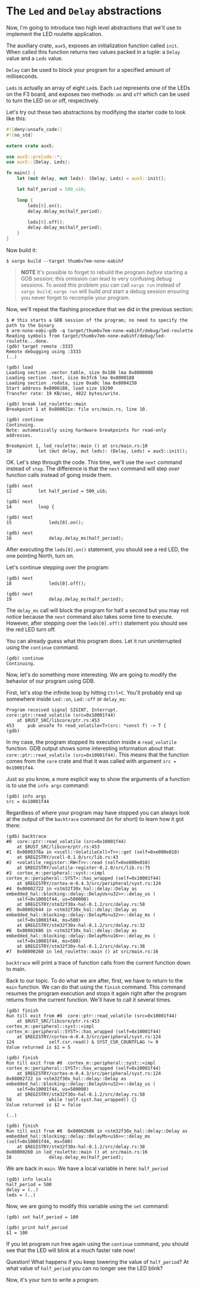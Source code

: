 # The `Led` and `Delay` abstractions

Now, I'm going to introduce two high level abstractions that we'll use to implement the LED roulette
application.

The auxiliary crate, `aux5`, exposes an initialization function called `init`. When called this
function returns two values packed in a tuple: a `Delay` value and a `Leds` value.

`Delay` can be used to block your program for a specified amount of milliseconds.

`Leds` is actually an array of eight `Led`s. Each `Led` represents one of the LEDs on the F3 board,
and exposes two methods: `on` and `off` which can be used to turn the LED on or off, respectively.

Let's try out these two abstractions by modifying the starter code to look like this:

``` rust
#![deny(unsafe_code)]
#![no_std]

extern crate aux5;

use aux5::prelude::*;
use aux5::{Delay, Leds};

fn main() {
    let (mut delay, mut leds): (Delay, Leds) = aux5::init();

    let half_period = 500_u16;

    loop {
        leds[0].on();
        delay.delay_ms(half_period);

        leds[0].off();
        delay.delay_ms(half_period);
    }
}
```

Now build it:

``` console
$ xargo build --target thumbv7em-none-eabihf
```

<!-- TODO document that `xargo run` eliminates this problem -->

> **NOTE** It's possible to forget to rebuild the program *before* starting a GDB session; this
> omission can lead to very confusing debug sessions. To avoid this problem you can call `xargo run`
> instead of `xargo build`; `xargo run` will build *and* start a debug session ensuring you never
> forget to recompile your program.

Now, we'll repeat the flashing procedure that we did in the previous section:

``` console
$ # this starts a GDB session of the program; no need to specify the path to the binary
$ arm-none-eabi-gdb -q target/thumbv7em-none-eabihf/debug/led-roulette
Reading symbols from target/thumbv7em-none-eabihf/debug/led-roulette...done.
(gdb) target remote :3333
Remote debugging using :3333
(..)

(gdb) load
Loading section .vector_table, size 0x188 lma 0x8000000
Loading section .text, size 0x3fc6 lma 0x8000188
Loading section .rodata, size 0xa0c lma 0x8004150
Start address 0x8000188, load size 19290
Transfer rate: 19 KB/sec, 4822 bytes/write.

(gdb) break led_roulette::main
Breakpoint 1 at 0x800021e: file src/main.rs, line 10.

(gdb) continue
Continuing.
Note: automatically using hardware breakpoints for read-only addresses.

Breakpoint 1, led_roulette::main () at src/main.rs:10
10          let (mut delay, mut leds): (Delay, Leds) = aux5::init();
```

OK. Let's step through the code. This time, we'll use the `next` command instead of `step`. The
difference is that the `next` command will step *over* function calls instead of going inside them.

```
(gdb) next
12          let half_period = 500_u16;

(gdb) next
14          loop {

(gdb) next
15              leds[0].on();

(gdb) next
16              delay.delay_ms(half_period);
```

After executing the `leds[0].on()` statement, you should see a red LED, the one pointing North,
turn on.

Let's continue stepping over the program:

```
(gdb) next
18              leds[0].off();

(gdb) next
19              delay.delay_ms(half_period);
```

The `delay_ms` call will block the program for half a second but you may not notice because the
`next` command also takes some time to execute. However, after stepping over the `leds[0].off()`
statement you should see the red LED turn off.

You can already guess what this program does. Let it run uninterrupted using the `continue` command.

```
(gdb) continue
Continuing.
```

Now, let's do something more interesting. We are going to modify the behavior of our program using
GDB.

First, let's stop the infinite loop by hitting `Ctrl+C`. You'll probably end up somewhere inside
`Led::on`, `Led::off` or `delay_ms`:

```
Program received signal SIGINT, Interrupt.
core::ptr::read_volatile (src=0x10001f44)
    at $RUST_SRC/libcore/ptr.rs:453
453     pub unsafe fn read_volatile<T>(src: *const T) -> T {
(gdb)
```

In my case, the program stopped its execution inside a `read_volatile` function. GDB output shows
some interesting information about that: `core::ptr::read_volatile (src=0x10001f44)`. This means
that the function comes from the `core` crate and that it was called with argument `src =
0x10001f44`.

Just so you know, a more explicit way to show the arguments of a function is to use the `info args`
command:

```
(gdb) info args
src = 0x10001f44
```

Regardless of where your program may have stopped you can always look at the output of the
`backtrace` command (`bt` for short) to learn how it got there:

```
(gdb) backtrace
#0  core::ptr::read_volatile (src=0x10001f44)
    at $RUST_SRC/libcore/ptr.rs:453
#1  0x0800376a in <vcell::VolatileCell<T>>::get (self=0xe000e010)
    at $REGISTRY/vcell-0.1.0/src/lib.rs:43
#2  <volatile_register::RW<T>>::read (self=0xe000e010)
    at $REGISTRY/volatile-register-0.2.0/src/lib.rs:75
#3  cortex_m::peripheral::syst::<impl cortex_m::peripheral::SYST>::has_wrapped (self=0x10001f44)
    at $REGISTRY/cortex-m-0.4.3/src/peripheral/syst.rs:124
#4  0x08002722 in <stm32f30x_hal::delay::Delay as embedded_hal::blocking::delay::DelayUs<u32>>::delay_us (
    self=0x10001f44, us=500000)
    at $REGISTRY/stm32f30x-hal-0.1.2/src/delay.rs:58
#5  0x08002644 in <stm32f30x_hal::delay::Delay as embedded_hal::blocking::delay::DelayMs<u32>>::delay_ms (
    self=0x10001f44, ms=500)
    at $REGISTRY/stm32f30x-hal-0.1.2/src/delay.rs:32
#6  0x08002686 in <stm32f30x_hal::delay::Delay as embedded_hal::blocking::delay::DelayMs<u16>>::delay_ms (
    self=0x10001f44, ms=500)
    at $REGISTRY/stm32f30x-hal-0.1.2/src/delay.rs:38
#7  0x08000260 in led_roulette::main () at src/main.rs:16
```

`backtrace` will print a trace of function calls from the current function down to main.

Back to our topic. To do what we are after, first, we have to return to the `main` function. We can
do that using the `finish` command. This command resumes the program execution and stops it again
right after the program returns from the current function. We'll have to call it several times.

```
(gdb) finish
Run till exit from #0  core::ptr::read_volatile (src=0x10001f44)
    at $RUST_SRC/libcore/ptr.rs:453
cortex_m::peripheral::syst::<impl cortex_m::peripheral::SYST>::has_wrapped (self=0x10001f44)
    at $REGISTRY/cortex-m-0.4.3/src/peripheral/syst.rs:124
124             self.csr.read() & SYST_CSR_COUNTFLAG != 0
Value returned is $1 = 5

(gdb) finish
Run till exit from #0  cortex_m::peripheral::syst::<impl cortex_m::peripheral::SYST>::has_wrapped (self=0x10001f44)
    at $REGISTRY/cortex-m-0.4.3/src/peripheral/syst.rs:124
0x08002722 in <stm32f30x_hal::delay::Delay as embedded_hal::blocking::delay::DelayUs<u32>>::delay_us (
    self=0x10001f44, us=500000)
    at $REGISTRY/stm32f30x-hal-0.1.2/src/delay.rs:58
58              while !self.syst.has_wrapped() {}
Value returned is $2 = false

(..)

(gdb) finish
Run till exit from #0  0x08002686 in <stm32f30x_hal::delay::Delay as embedded_hal::blocking::delay::DelayMs<u16>>::delay_ms (self=0x10001f44, ms=500)
    at $REGISTRY/stm32f30x-hal-0.1.2/src/delay.rs:38
0x08000260 in led_roulette::main () at src/main.rs:16
16              delay.delay_ms(half_period);
```

We are back in `main`. We have a local variable in here: `half_period`

```
(gdb) info locals
half_period = 500
delay = (..)
leds = (..)
```

Now, we are going to modify this variable using the `set` command:

```
(gdb) set half_period = 100

(gdb) print half_period
$1 = 100
```

If you let program run free again using the `continue` command, you should see that the LED will
blink at a much faster rate now!

Question! What happens if you keep lowering the value of `half_period`? At what value of
`half_period` you can no longer see the LED blink?

Now, it's your turn to write a program.
